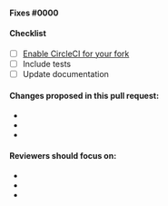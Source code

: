#### Fixes #0000

#### Checklist
<!-- fill this section out if necessary, remove it otherwise -->

- [ ] [Enable CircleCI for your fork](https://circleci.com/add-projects)
- [ ] Include tests
- [ ] Update documentation

#### Changes proposed in this pull request:

- <!-- fill this out -->
- <!-- fill this out -->
- <!-- fill this out -->

#### Reviewers should focus on:

- <!-- fill this out -->
- <!-- fill this out -->
- <!-- fill this out -->
